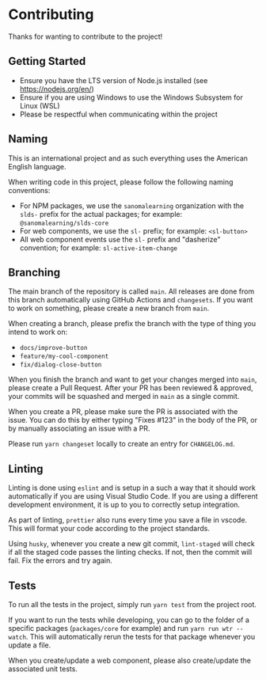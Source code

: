 # Contributing

Thanks for wanting to contribute to the project!

## Getting Started

- Ensure you have the LTS version of Node.js installed (see https://nodejs.org/en/)
- Ensure if you are using Windows to use the Windows Subsystem for Linux (WSL)
- Please be respectful when communicating within the project

## Naming

This is an international project and as such everything uses the American English language.

When writing code in this project, please follow the following naming conventions:
- For NPM packages, we use the `sanomalearning` organization with the `slds-` prefix for the actual packages; for example: `@sanomalearning/slds-core`
- For web components, we use the `sl-` prefix; for example: `<sl-button>`
- All web component events use the `sl-` prefix and "dasherize" convention; for example: `sl-active-item-change`

## Branching

The main branch of the repository is called `main`. All releases are done from this branch automatically using GitHub Actions and `changesets`. If you want to work on something, please create a new branch from `main`.

When creating a branch, please prefix the branch with the type of thing you intend to work on:
- `docs/improve-button`
- `feature/my-cool-component`
- `fix/dialog-close-button`

When you finish the branch and want to get your changes merged into `main`, please create a Pull Request. After your PR has been reviewed & approved, your commits will be squashed and merged in `main` as a single commit.

When you create a PR, please make sure the PR is associated with the issue. You can do this by either typing "Fixes #123" in the body of the PR, or by manually associating an issue with a PR.

Please run `yarn changeset` locally to create an entry for `CHANGELOG.md`.

## Linting

Linting is done using `eslint` and is setup in a such a way that it should work automatically if you are using Visual Studio Code. If you are using a different development environment, it is up to you to correctly setup integration.

As part of linting, `prettier` also runs every time you save a file in vscode. This will format your code according to the project standards.

Using `husky`, whenever you create a new git commit, `lint-staged` will check if all the staged code passes the linting checks. If not, then the commit will fail. Fix the errors and try again.

## Tests

To run all the tests in the project, simply run `yarn test` from the project root.

If you want to run the tests while developing, you can go to the folder of a specific packages (`packages/core` for example) and run `yarn run wtr --watch`. This will automatically rerun the tests for that package whenever you update a file.

When you create/update a web component, please also create/update the associated unit tests.
